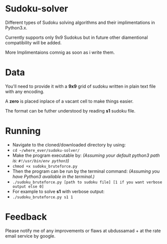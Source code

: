 # Sudoku-solver
Different types of Sudoku solving algorithms and their implimentations in Python3.x.

Currently supports only 9x9 Sudokus but in future other diamentional compatibility
will be added.

More Implimentaions comnig as soon as i write them.

# Data
You'll need to provide it with a **9x9** grid of sudoku written in plain text file with any encoding.

A **zero** is placed inplace of a vacant cell to make things easier.

The format can be futher understood by reading **s1** sudoku file.

# Running
* Navigate to the cloned/downloaded directory by using:
* `cd ~/where_ever/sudoku-solver/`
* Make the program executable by: *(Assuming your default python3 path is: `#!/usr/bin/env python3`)*
* `chmod +x sudoku_bruteforce.py`
* Then the program can be run by the terminal command: *(Assuming you have Python3 available in the terminal.)*
* `./sudoku_bruteforce.py [path to sudoku file] [1 if you want verbose output else 0]`
* For example to solve **s1** with verbose output:
* `./sudoku_bruteforce.py s1 1`

# Feedback
Please notify me of any improvements or flaws at ubdussamad + at the rate email service by google.
